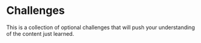 # Challenges

This is a collection of optional challenges that will push your understanding of the content just learned.
